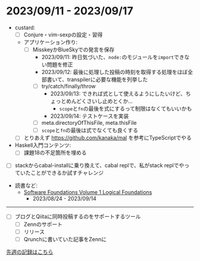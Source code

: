 # 2023/09/11 - 2023/09/17

- custard:
    - [ ] Conjure・vim-sexpの設定・習得
    - アプリケーション作り:
        - [ ] MisskeyかBlueSkyでの発言を保存
            - 2023/09/11: 昨日気づいた、`node:`のモジュールを`import`できない問題を修正
            - 2023/09/12: 最後に処理した投稿の時刻を取得する処理をほぼ全部書いて、transpilerに必要な機能を列挙した
            - [ ] try/catch/finally/throw
                - 2023/09/13: できれば式として使えるようにしたいけど、ちょっとめんどくさいし止めとくか...
                    - `scope`と`fn`の最後を式にするって制限はなくてもいいかも
                - 2023/09/14: テストケースを実装
            - [ ] meta.directoryOfThisFile, meta.thisFile
            - [ ] `scope`と`fn`の最後は式でなくても良くする
    - [ ] とりあえず <https://github.com/kanaka/mal> を参考にTypeScriptでやる
- Haskell入門コンテンツ:
    - [ ] 課題18の不足箇所を埋める
- [ ] stackからcabal-installに乗り換えて、cabal replで、私がstack replでやっていたことができるか試すチャレンジ
- 読書など:
    - [Software Foundations Volume 1 Logical Foundations](https://softwarefoundations.cis.upenn.edu/lf-current/index.html)
        - 2023/08/24 - 2023/09/14

------

- [ ] ブログとQiitaに同時投稿するのをサポートするツール
    - [ ] Zennのサポート
    - [ ] リリース
    - [ ] Qrunchに書いていた記事をZennに

[先週の記録はこちら](https://github.com/igrep/daily-commits/blob/b08fde787480504de18f01bad4b26091f8718a24/yesterday.md)

